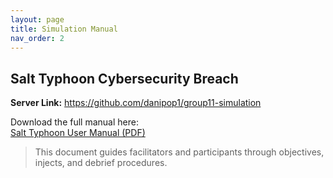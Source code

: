```yaml
---
layout: page
title: Simulation Manual
nav_order: 2
---
```


## Salt Typhoon Cybersecurity Breach

**Server Link:** https://github.com/danipop1/group11-simulation

Download the full manual here:  
[Salt Typhoon User Manual (PDF)](/user-manual.pdf)

> This document guides facilitators and participants through objectives, injects, and debrief procedures.
